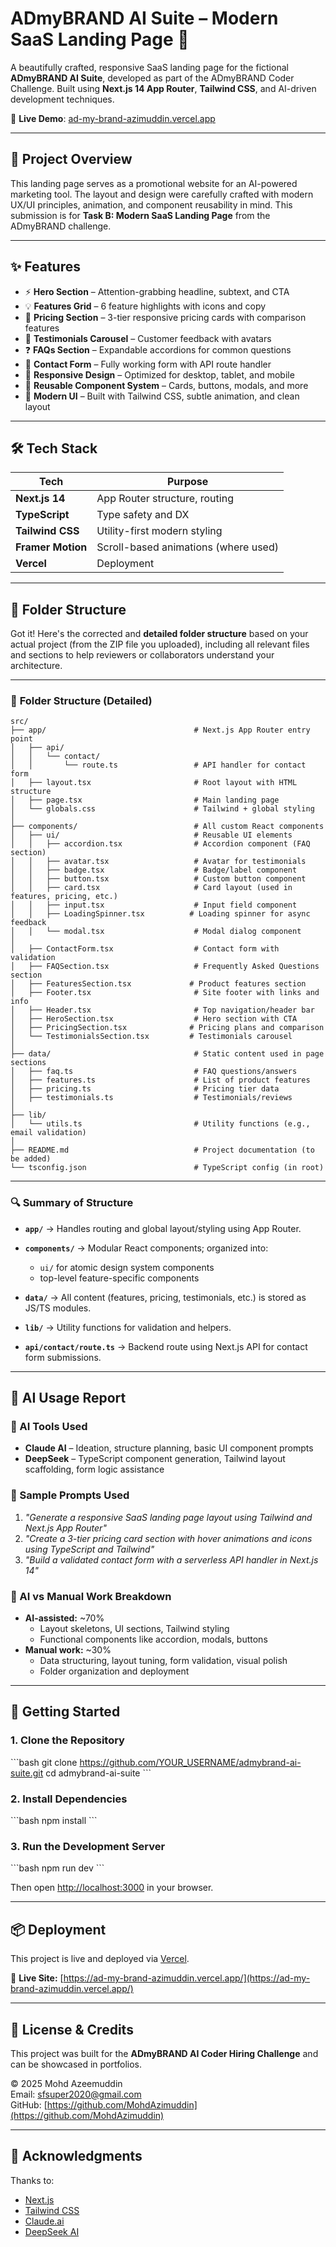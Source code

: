 
# ADmyBRAND AI Suite – Modern SaaS Landing Page 🚀

A beautifully crafted, responsive SaaS landing page for the fictional **ADmyBRAND AI Suite**, developed as part of the ADmyBRAND Coder Challenge. Built using **Next.js 14 App Router**, **Tailwind CSS**, and AI-driven development techniques.

📍 **Live Demo**: [ad-my-brand-azimuddin.vercel.app](https://ad-my-brand-azimuddin.vercel.app/)

---

## 📌 Project Overview

This landing page serves as a promotional website for an AI-powered marketing tool. The layout and design were carefully crafted with modern UX/UI principles, animation, and component reusability in mind. This submission is for **Task B: Modern SaaS Landing Page** from the ADmyBRAND challenge.

---

## ✨ Features

- ⚡ **Hero Section** – Attention-grabbing headline, subtext, and CTA
- 💡 **Features Grid** – 6 feature highlights with icons and copy
- 💸 **Pricing Section** – 3-tier responsive pricing cards with comparison features
- 💬 **Testimonials Carousel** – Customer feedback with avatars
- ❓ **FAQs Section** – Expandable accordions for common questions
- 📩 **Contact Form** – Fully working form with API route handler
- 📱 **Responsive Design** – Optimized for desktop, tablet, and mobile
- 🧱 **Reusable Component System** – Cards, buttons, modals, and more
- 🎨 **Modern UI** – Built with Tailwind CSS, subtle animation, and clean layout

---

## 🛠 Tech Stack

| Tech               | Purpose                               |
|--------------------|----------------------------------------|
| **Next.js 14**     | App Router structure, routing          |
| **TypeScript**     | Type safety and DX                     |
| **Tailwind CSS**   | Utility-first modern styling           |
| **Framer Motion**  | Scroll-based animations (where used)   |
| **Vercel**         | Deployment                             |

---

## 📁 Folder Structure

Got it! Here's the corrected and **detailed folder structure** based on your actual project (from the ZIP file you uploaded), including all relevant files and sections to help reviewers or collaborators understand your architecture.

---

### 📁 **Folder Structure (Detailed)**

```
src/
├── app/                                 # Next.js App Router entry point
│   ├── api/
│   │   └── contact/
│   │       └── route.ts                 # API handler for contact form
│   ├── layout.tsx                       # Root layout with HTML structure
│   ├── page.tsx                         # Main landing page
│   └── globals.css                      # Tailwind + global styling
│
├── components/                          # All custom React components
│   ├── ui/                              # Reusable UI elements
│   │   ├── accordion.tsx                # Accordion component (FAQ section)
│   │   ├── avatar.tsx                   # Avatar for testimonials
│   │   ├── badge.tsx                    # Badge/label component
│   │   ├── button.tsx                   # Custom button component
│   │   ├── card.tsx                     # Card layout (used in features, pricing, etc.)
│   │   ├── input.tsx                    # Input field component
│   │   ├── LoadingSpinner.tsx          # Loading spinner for async feedback
│   │   └── modal.tsx                    # Modal dialog component
│
│   ├── ContactForm.tsx                  # Contact form with validation
│   ├── FAQSection.tsx                   # Frequently Asked Questions section
│   ├── FeaturesSection.tsx             # Product features section
│   ├── Footer.tsx                       # Site footer with links and info
│   ├── Header.tsx                       # Top navigation/header bar
│   ├── HeroSection.tsx                  # Hero section with CTA
│   ├── PricingSection.tsx              # Pricing plans and comparison
│   └── TestimonialsSection.tsx         # Testimonials carousel
│
├── data/                                # Static content used in page sections
│   ├── faq.ts                           # FAQ questions/answers
│   ├── features.ts                      # List of product features
│   ├── pricing.ts                       # Pricing tier data
│   ├── testimonials.ts                  # Testimonials/reviews
│
├── lib/
│   └── utils.ts                         # Utility functions (e.g., email validation)
│
├── README.md                            # Project documentation (to be added)
└── tsconfig.json                        # TypeScript config (in root)
```

---

### 🔍 Summary of Structure

* **`app/`** → Handles routing and global layout/styling using App Router.
* **`components/`** → Modular React components; organized into:

  * `ui/` for atomic design system components
  * top-level feature-specific components
* **`data/`** → All content (features, pricing, testimonials, etc.) is stored as JS/TS modules.
* **`lib/`** → Utility functions for validation and helpers.
* **`api/contact/route.ts`** → Backend route using Next.js API for contact form submissions.


---

## 📄 AI Usage Report

### 🤖 AI Tools Used
- **Claude AI** – Ideation, structure planning, basic UI component prompts
- **DeepSeek** – TypeScript component generation, Tailwind layout scaffolding, form logic assistance

### 🧠 Sample Prompts Used
1. *"Generate a responsive SaaS landing page layout using Tailwind and Next.js App Router"*
2. *"Create a 3-tier pricing card section with hover animations and icons using TypeScript and Tailwind"*
3. *"Build a validated contact form with a serverless API handler in Next.js 14"*

### 🧮 AI vs Manual Work Breakdown
- **AI-assisted:** ~70%
  - Layout skeletons, UI sections, Tailwind styling
  - Functional components like accordion, modals, buttons
- **Manual work:** ~30%
  - Data structuring, layout tuning, form validation, visual polish
  - Folder organization and deployment

---

## 🚀 Getting Started

### 1. Clone the Repository

\`\`\`bash
git clone https://github.com/YOUR_USERNAME/admybrand-ai-suite.git
cd admybrand-ai-suite
\`\`\`

### 2. Install Dependencies

\`\`\`bash
npm install
\`\`\`

### 3. Run the Development Server

\`\`\`bash
npm run dev
\`\`\`

Then open [http://localhost:3000](http://localhost:3000) in your browser.

---

## 📦 Deployment

This project is live and deployed via [Vercel](https://vercel.com/).

🔗 **Live Site:** [https://ad-my-brand-azimuddin.vercel.app/](https://ad-my-brand-azimuddin.vercel.app/)

---

## 📃 License & Credits

This project was built for the **ADmyBRAND AI Coder Hiring Challenge** and can be showcased in portfolios.

© 2025 Mohd Azeemuddin  
Email: [sfsuper2020@gmail.com](mailto:sfsuper2020@gmail.com)  
GitHub: [https://github.com/MohdAzimuddin](https://github.com/MohdAzimuddin)

---

## 🙌 Acknowledgments

Thanks to:

* [Next.js](https://nextjs.org/)
* [Tailwind CSS](https://tailwindcss.com/)
* [Claude.ai](https://claude.ai/)
* [DeepSeek AI](https://deepseek.com/)
